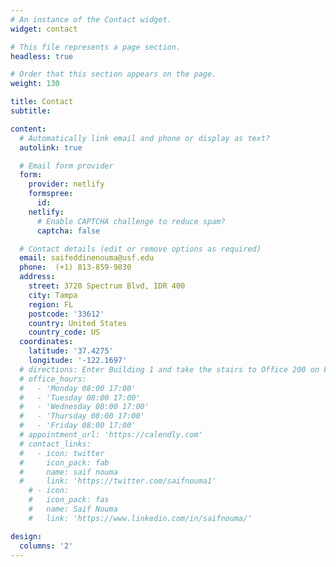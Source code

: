 ```yaml
---
# An instance of the Contact widget.
widget: contact

# This file represents a page section.
headless: true

# Order that this section appears on the page.
weight: 130

title: Contact
subtitle:

content:
  # Automatically link email and phone or display as text?
  autolink: true

  # Email form provider
  form:
    provider: netlify
    formspree:
      id:
    netlify:
      # Enable CAPTCHA challenge to reduce spam?
      captcha: false

  # Contact details (edit or remove options as required)
  email: saifeddinenouma@usf.edu
  phone:  (+1) 813-859-9830
  address:
    street: 3720 Spectrum Blvd, IDR 400
    city: Tampa
    region: FL
    postcode: '33612'
    country: United States
    country_code: US
  coordinates:
    latitude: '37.4275'
    longitude: '-122.1697'
  # directions: Enter Building 1 and take the stairs to Office 200 on Floor 2
  # office_hours:
  #   - 'Monday 08:00 17:00'
  #   - 'Tuesday 08:00 17:00'
  #   - 'Wednesday 08:00 17:00'
  #   - 'Thursday 08:00 17:00'
  #   - 'Friday 08:00 17:00'
  # appointment_url: 'https://calendly.com'
  # contact_links:
  #   - icon: twitter
  #     icon_pack: fab
  #     name: saif nouma
  #     link: 'https://twitter.com/saifnouma1'
    # - icon: 
    #   icon_pack: fas
    #   name: Saif Nouma
    #   link: 'https://www.linkedin.com/in/saifnouma/'

design:
  columns: '2'
---
```

